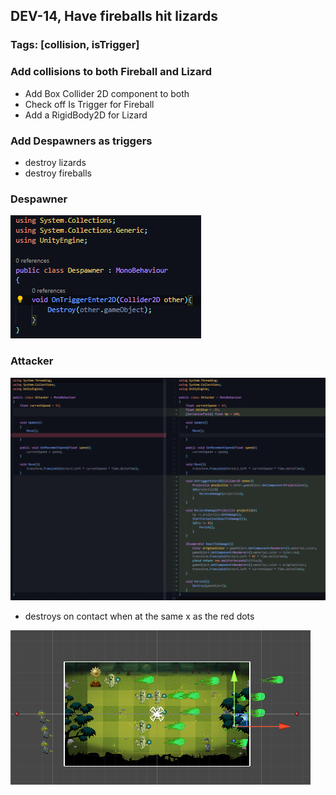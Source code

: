 ## DEV-14, Have fireballs hit lizards
### Tags: [collision, isTrigger]

### Add collisions to both Fireball and Lizard

+ Add Box Collider 2D component to both
+ Check off Is Trigger for Fireball
+ Add a RigidBody2D for Lizard

### Add Despawners as triggers

+ destroy lizards
+ destroy fireballs

### Despawner

![](../images/DEV-14-A.png)

### Attacker

![](../images/DEV-14-B.png)

+ destroys on contact when at the same x as the red dots

![](../images/DEV-14-C.png)